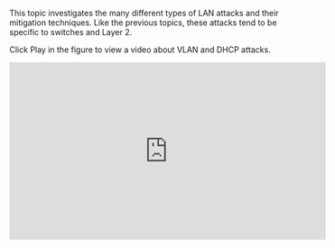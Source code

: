 This topic investigates the many different types of LAN attacks and their mitigation techniques. Like the previous topics, these attacks tend to be specific to switches and Layer 2.

Click Play in the figure to view a video about VLAN and DHCP attacks.

<iframe width="560" height="315" src="https://www.youtube.com/embed/lkaAAXHTX6c?si=_Ak4EXQPN3e29a_P" title="YouTube video player" frameborder="0" allow="accelerometer; autoplay; clipboard-write; encrypted-media; gyroscope; picture-in-picture; web-share" referrerpolicy="strict-origin-when-cross-origin" allowfullscreen></iframe>


